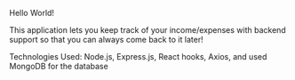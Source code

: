 Hello World!

This application lets you keep track of your income/expenses with backend support so that you can always come back to it later!

Technologies Used: Node.js, Express.js, React hooks, Axios, and used MongoDB for the database
